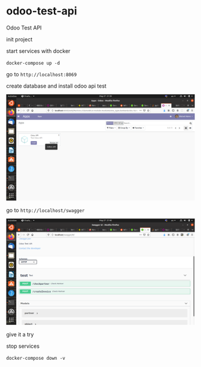 # odoo-test-api
Odoo Test API


init project

start services with docker

`docker-compose up -d`


go to `http://localhost:8069`

create database and install odoo api test

![install odoo api](screenshots/install-odoo-api.png)


go to `http://localhost/swagger`

![swagger](screenshots/swagger.png)

give it a try

stop services

`docker-compose down -v`





